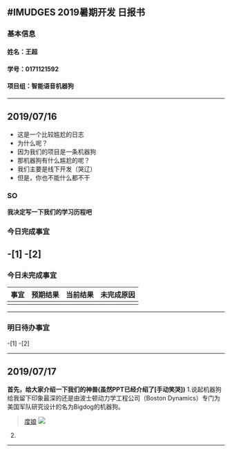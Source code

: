 #IMUDGES 2019暑期开发 日报书
--------------
### 基本信息
#### 姓名：王超
####  学号：0171121592
#### 项目组：智能语音机器狗
------

## 2019/07/16

- 这是一个比较尴尬的日志
- 为什么呢？ 
- 因为我们的项目是一条机器狗
- 那机器狗有什么尴尬的呢？
- 我们主要是线下开发（哭辽）
- 但是，你也不能什么都不干
### SO
**我决定写一下我们的学习历程吧**



### 今日完成事宜
-[1]
-[2]
--------
### 今日未完成事宜
| 事宜 | 预期结果 | 当前结果 | 未完成原因 |
|:------:|--------:|:--------:|:----------:|
|       |         |       |           |

------
### 明日待办事宜
-[1]
-[2]

--------------------------
## 2019/07/17
**首先，给大家介绍一下我们的神兽(虽然PPT已经介绍了[手动笑哭])**
1.说起机器狗给我留下印象最深的还是由波士顿动力学工程公司（Boston Dynamics）专门为美国军队研究设计的名为Bigdog的机器狗。
> [度娘](https://baike.baidu.com/item/%E5%A4%A7%E7%8B%97%E6%9C%BA%E5%99%A8%E4%BA%BA/12713003?fromtitle=%E5%A4%A7%E7%8B%97&fromid=3979564&fr=aladdin)
> ![](https://baike.baidu.com/pic/%E5%A4%A7%E7%8B%97%E6%9C%BA%E5%99%A8%E4%BA%BA/12713003/23701305/728da9773912b31ba06b15e68a18367adbb4e1fe?fr=lemma&ct=cover#aid=23701305&pic=728da9773912b31ba06b15e68a18367adbb4e1fe)
> 
> 
> 
> 
> 
2.





-----------------

